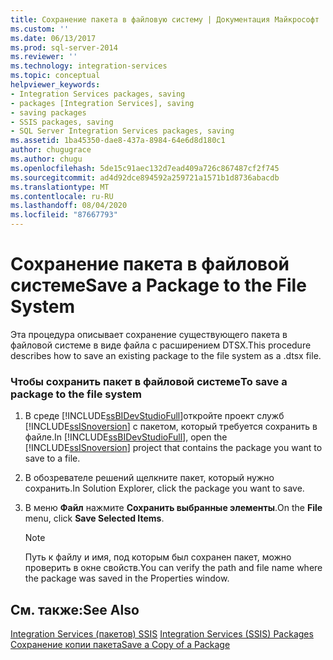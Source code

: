 ```yaml
---
title: Сохранение пакета в файловую систему | Документация Майкрософт
ms.custom: ''
ms.date: 06/13/2017
ms.prod: sql-server-2014
ms.reviewer: ''
ms.technology: integration-services
ms.topic: conceptual
helpviewer_keywords:
- Integration Services packages, saving
- packages [Integration Services], saving
- saving packages
- SSIS packages, saving
- SQL Server Integration Services packages, saving
ms.assetid: 1ba45350-dae8-437a-8984-64e6d8d180c1
author: chugugrace
ms.author: chugu
ms.openlocfilehash: 5de15c91aec132d7ead409a726c867487cf2f745
ms.sourcegitcommit: ad4d92dce894592a259721a1571b1d8736abacdb
ms.translationtype: MT
ms.contentlocale: ru-RU
ms.lasthandoff: 08/04/2020
ms.locfileid: "87667793"
---
```

# <a name="save-a-package-to-the-file-system"></a><span data-ttu-id="5c17b-102">Сохранение пакета в файловой системе</span><span class="sxs-lookup"><span data-stu-id="5c17b-102">Save a Package to the File System</span></span>
  <span data-ttu-id="5c17b-103">Эта процедура описывает сохранение существующего пакета в файловой системе в виде файла с расширением DTSX.</span><span class="sxs-lookup"><span data-stu-id="5c17b-103">This procedure describes how to save an existing package to the file system as a .dtsx file.</span></span>  
  
### <a name="to-save-a-package-to-the-file-system"></a><span data-ttu-id="5c17b-104">Чтобы сохранить пакет в файловой системе</span><span class="sxs-lookup"><span data-stu-id="5c17b-104">To save a package to the file system</span></span>  
  
1.  <span data-ttu-id="5c17b-105">В среде [!INCLUDE[ssBIDevStudioFull](../includes/ssbidevstudiofull-md.md)]откройте проект служб [!INCLUDE[ssISnoversion](../includes/ssisnoversion-md.md)] с пакетом, который требуется сохранить в файле.</span><span class="sxs-lookup"><span data-stu-id="5c17b-105">In [!INCLUDE[ssBIDevStudioFull](../includes/ssbidevstudiofull-md.md)], open the [!INCLUDE[ssISnoversion](../includes/ssisnoversion-md.md)] project that contains the package you want to save to a file.</span></span>  
  
2.  <span data-ttu-id="5c17b-106">В обозревателе решений щелкните пакет, который нужно сохранить.</span><span class="sxs-lookup"><span data-stu-id="5c17b-106">In Solution Explorer, click the package you want to save.</span></span>  
  
3.  <span data-ttu-id="5c17b-107">В меню **Файл** нажмите **Сохранить выбранные элементы**.</span><span class="sxs-lookup"><span data-stu-id="5c17b-107">On the **File** menu, click **Save Selected Items**.</span></span>  
  
    > [!NOTE]  
    >  <span data-ttu-id="5c17b-108">Путь к файлу и имя, под которым был сохранен пакет, можно проверить в окне свойств.</span><span class="sxs-lookup"><span data-stu-id="5c17b-108">You can verify the path and file name where the package was saved in the Properties window.</span></span>  
  
## <a name="see-also"></a><span data-ttu-id="5c17b-109">См. также:</span><span class="sxs-lookup"><span data-stu-id="5c17b-109">See Also</span></span>  
 <span data-ttu-id="5c17b-110">[Integration Services &#40;пакетов&#41; SSIS](../../2014/integration-services/integration-services-ssis-packages.md) </span><span class="sxs-lookup"><span data-stu-id="5c17b-110">[Integration Services &#40;SSIS&#41; Packages](../../2014/integration-services/integration-services-ssis-packages.md) </span></span>  
 [<span data-ttu-id="5c17b-111">Сохранение копии пакета</span><span class="sxs-lookup"><span data-stu-id="5c17b-111">Save a Copy of a Package</span></span>](../../2014/integration-services/save-a-copy-of-a-package.md)  
  
  
